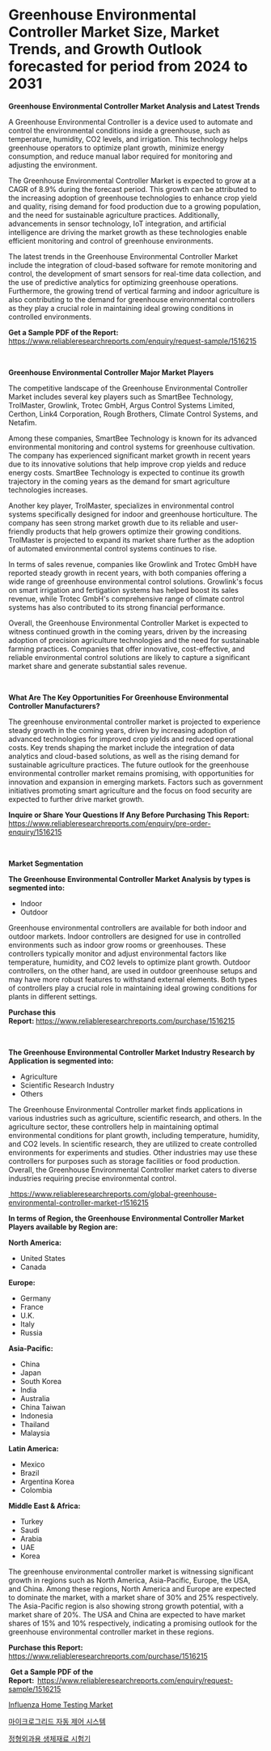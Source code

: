 <p><h1>Greenhouse Environmental Controller Market Size, Market Trends, and Growth Outlook forecasted for period from 2024 to 2031</h1></p><p><strong>Greenhouse Environmental Controller Market Analysis and Latest Trends</strong></p>
<p><p>A Greenhouse Environmental Controller is a device used to automate and control the environmental conditions inside a greenhouse, such as temperature, humidity, CO2 levels, and irrigation. This technology helps greenhouse operators to optimize plant growth, minimize energy consumption, and reduce manual labor required for monitoring and adjusting the environment.</p><p>The Greenhouse Environmental Controller Market is expected to grow at a CAGR of 8.9% during the forecast period. This growth can be attributed to the increasing adoption of greenhouse technologies to enhance crop yield and quality, rising demand for food production due to a growing population, and the need for sustainable agriculture practices. Additionally, advancements in sensor technology, IoT integration, and artificial intelligence are driving the market growth as these technologies enable efficient monitoring and control of greenhouse environments.</p><p>The latest trends in the Greenhouse Environmental Controller Market include the integration of cloud-based software for remote monitoring and control, the development of smart sensors for real-time data collection, and the use of predictive analytics for optimizing greenhouse operations. Furthermore, the growing trend of vertical farming and indoor agriculture is also contributing to the demand for greenhouse environmental controllers as they play a crucial role in maintaining ideal growing conditions in controlled environments.</p></p>
<p><strong>Get a Sample PDF of the Report:&nbsp;</strong> <a href="https://www.reliableresearchreports.com/enquiry/request-sample/1516215">https://www.reliableresearchreports.com/enquiry/request-sample/1516215</a></p>
<p>&nbsp;</p>
<p><strong>Greenhouse Environmental Controller Major Market Players</strong></p>
<p><p>The competitive landscape of the Greenhouse Environmental Controller Market includes several key players such as SmartBee Technology, TrolMaster, Growlink, Trotec GmbH, Argus Control Systems Limited, Certhon, Link4 Corporation, Rough Brothers, Climate Control Systems, and Netafim. </p><p>Among these companies, SmartBee Technology is known for its advanced environmental monitoring and control systems for greenhouse cultivation. The company has experienced significant market growth in recent years due to its innovative solutions that help improve crop yields and reduce energy costs. SmartBee Technology is expected to continue its growth trajectory in the coming years as the demand for smart agriculture technologies increases.</p><p>Another key player, TrolMaster, specializes in environmental control systems specifically designed for indoor and greenhouse horticulture. The company has seen strong market growth due to its reliable and user-friendly products that help growers optimize their growing conditions. TrolMaster is projected to expand its market share further as the adoption of automated environmental control systems continues to rise.</p><p>In terms of sales revenue, companies like Growlink and Trotec GmbH have reported steady growth in recent years, with both companies offering a wide range of greenhouse environmental control solutions. Growlink's focus on smart irrigation and fertigation systems has helped boost its sales revenue, while Trotec GmbH's comprehensive range of climate control systems has also contributed to its strong financial performance.</p><p>Overall, the Greenhouse Environmental Controller Market is expected to witness continued growth in the coming years, driven by the increasing adoption of precision agriculture technologies and the need for sustainable farming practices. Companies that offer innovative, cost-effective, and reliable environmental control solutions are likely to capture a significant market share and generate substantial sales revenue.</p></p>
<p>&nbsp;</p>
<p><strong>What Are The Key Opportunities For Greenhouse Environmental Controller Manufacturers?</strong></p>
<p><p>The greenhouse environmental controller market is projected to experience steady growth in the coming years, driven by increasing adoption of advanced technologies for improved crop yields and reduced operational costs. Key trends shaping the market include the integration of data analytics and cloud-based solutions, as well as the rising demand for sustainable agriculture practices. The future outlook for the greenhouse environmental controller market remains promising, with opportunities for innovation and expansion in emerging markets. Factors such as government initiatives promoting smart agriculture and the focus on food security are expected to further drive market growth.</p></p>
<p><strong>Inquire or Share Your Questions If Any Before Purchasing This Report:</strong> <a href="https://www.reliableresearchreports.com/enquiry/pre-order-enquiry/1516215">https://www.reliableresearchreports.com/enquiry/pre-order-enquiry/1516215</a></p>
<p>&nbsp;</p>
<p><strong>Market Segmentation</strong></p>
<p><strong>The Greenhouse Environmental Controller Market Analysis by types is segmented into:</strong></p>
<p><ul><li>Indoor</li><li>Outdoor</li></ul></p>
<p><p>Greenhouse environmental controllers are available for both indoor and outdoor markets. Indoor controllers are designed for use in controlled environments such as indoor grow rooms or greenhouses. These controllers typically monitor and adjust environmental factors like temperature, humidity, and CO2 levels to optimize plant growth. Outdoor controllers, on the other hand, are used in outdoor greenhouse setups and may have more robust features to withstand external elements. Both types of controllers play a crucial role in maintaining ideal growing conditions for plants in different settings.</p></p>
<p><strong>Purchase this Report:&nbsp;</strong><a href="https://www.reliableresearchreports.com/purchase/1516215">https://www.reliableresearchreports.com/purchase/1516215</a></p>
<p>&nbsp;</p>
<p><strong>The Greenhouse Environmental Controller Market Industry Research by Application is segmented into:</strong></p>
<p><ul><li>Agriculture</li><li>Scientific Research Industry</li><li>Others</li></ul></p>
<p><p>The Greenhouse Environmental Controller market finds applications in various industries such as agriculture, scientific research, and others. In the agriculture sector, these controllers help in maintaining optimal environmental conditions for plant growth, including temperature, humidity, and CO2 levels. In scientific research, they are utilized to create controlled environments for experiments and studies. Other industries may use these controllers for purposes such as storage facilities or food production. Overall, the Greenhouse Environmental Controller market caters to diverse industries requiring precise environmental control.</p></p>
<p><a href="https://www.reliableresearchreports.com/global-greenhouse-environmental-controller-market-r1516215">&nbsp;https://www.reliableresearchreports.com/global-greenhouse-environmental-controller-market-r1516215</a></p>
<p><strong>In terms of Region, the Greenhouse Environmental Controller Market Players available by Region are:</strong></p>
<p>
    <p> <strong> North America: </strong>
        <ul>
            <li>United States</li>
            <li>Canada</li>
        </ul>
        </p> 
    <p> <strong> Europe: </strong>
        <ul>
            <li>Germany</li>
            <li>France</li>
            <li>U.K.</li>
            <li>Italy</li>
            <li>Russia</li>
        </ul>
        </p> 
    <p> <strong> Asia-Pacific: </strong>
        <ul>
            <li>China</li>
            <li>Japan</li>
            <li>South Korea</li>
            <li>India</li>
            <li>Australia</li>
            <li>China Taiwan</li>
            <li>Indonesia</li>
            <li>Thailand</li>
            <li>Malaysia</li>
        </ul>
        </p> 
    <p> <strong> Latin America: </strong>
        <ul>
            <li>Mexico</li>
            <li>Brazil</li>
            <li>Argentina Korea</li>
            <li>Colombia</li>
        </ul>
        </p> 
    <p> <strong> Middle East & Africa: </strong>
        <ul>
            <li>Turkey</li>
            <li>Saudi</li>
            <li>Arabia</li>
            <li>UAE</li>
            <li>Korea</li>
        </ul>
    </p>
    </p>
<p><p>The greenhouse environmental controller market is witnessing significant growth in regions such as North America, Asia-Pacific, Europe, the USA, and China. Among these regions, North America and Europe are expected to dominate the market, with a market share of 30% and 25% respectively. The Asia-Pacific region is also showing strong growth potential, with a market share of 20%. The USA and China are expected to have market shares of 15% and 10% respectively, indicating a promising outlook for the greenhouse environmental controller market in these regions.</p></p>
<p><strong>Purchase this Report: </strong><a href="https://www.reliableresearchreports.com/purchase/1516215">https://www.reliableresearchreports.com/purchase/1516215</a></p>
<p>&nbsp;<strong>Get a Sample PDF of the Report:&nbsp;&nbsp;</strong><a href="https://www.reliableresearchreports.com/enquiry/request-sample/1516215">https://www.reliableresearchreports.com/enquiry/request-sample/1516215</a></p>
<p><strong></strong></p>
<p><p><a href="https://www.linkedin.com/pulse/influenza-home-testing-market-furnishes-information-share-trends-stxxe">Influenza Home Testing Market</a></p><p><a href="https://medium.com/@simeonbode1/%EB%AF%B8%EB%8B%88%EA%B7%B8%EB%A6%AC%EB%93%9C-%EC%9E%90%EB%8F%99-%EC%A0%9C%EC%96%B4-%EC%8B%9C%EC%8A%A4%ED%85%9C-%EC%8B%9C%EC%9E%A5-%EC%A0%90%EC%9C%A0%EC%9C%A8-%EB%B0%8F-%EC%8B%9C%EC%9E%A5-%EB%B6%84%EC%84%9D-%EC%84%B1%EC%9E%A5-%EB%8F%99%ED%96%A5-%EB%B0%8F-2024-%EB%85%84%EB%B6%80%ED%84%B0-2031-%EB%85%84%EA%B9%8C%EC%A7%80%EC%9D%98-%EC%98%88%EC%B8%A1-ddb667425a63">마이크로그리드 자동 제어 시스템</a></p><p><a href="https://medium.com/@jackiefauhey9089475/%EC%A0%95%ED%98%95-%EC%99%B8%EA%B3%BC-%EC%83%9D%EC%B2%B4-%EC%9E%AC%EB%A3%8C-%ED%85%8C%EC%8A%A4%ED%84%B0-%EC%8B%9C%EC%9E%A5-%EC%A0%84%EB%A7%9D-%EC%99%84%EC%A0%84%ED%95%9C-%EC%82%B0%EC%97%85-%EB%B6%84%EC%84%9D-2024%EB%85%84%EB%B6%80%ED%84%B0-2031%EB%85%84-38ee3fd9caed">정형외과용 생체재료 시험기</a></p></p>